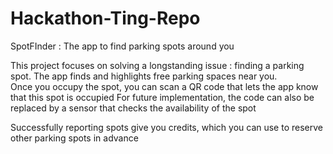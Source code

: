 # Hackathon-Ting-Repo
SpotFInder : The app to find parking spots around you

This project focuses on solving a longstanding issue : finding a parking spot.
The app finds and highlights free parking spaces near you. \
Once you occupy the spot, you can scan a QR code that lets the app know that this spot is occupied
For future implementation, the code can also be replaced by a sensor that checks the availability of the spot

Successfully reporting spots give you credits, which you can use to reserve other parking spots in advance
